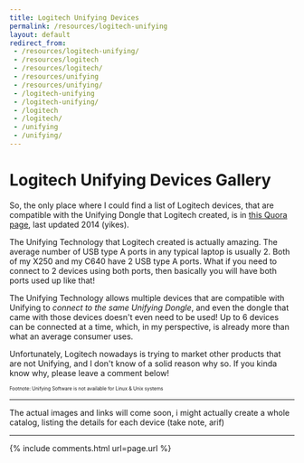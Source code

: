 ```yaml
---
title: Logitech Unifying Devices
permalink: /resources/logitech-unifying
layout: default
redirect_from:
 - /resources/logitech-unifying/
 - /resources/logitech
 - /resources/logitech/
 - /resources/unifying
 - /resources/unifying/
 - /logitech-unifying
 - /logitech-unifying/
 - /logitech
 - /logitech/
 - /unifying
 - /unifying/
---
```


# Logitech Unifying Devices Gallery

So, the only place where I could find a list of Logitech devices, that are compatible with the Unifying Dongle that Logitech created, is in <a href="https://www.quora.com/What-devices-can-I-pair-with-my-Logitech-unifying-receiver-other-than-a-mouse-and-keyboard" target="_blank">this Quora page</a>, last updated 2014 (yikes).

The Unifying Technology that Logitech created is actually amazing. The average number of USB type A ports in any typical laptop is usually 2. Both of my X250 and my C640 have 2 USB type A ports. What if you need to connect to 2 devices using both ports, then basically you will have both ports used up like that! 

The Unifying Technology allows multiple devices that are compatible with Unifying to _connect to the same Unifying Dongle_, and even the dongle that came with those devices doesn't even need to be used! Up to 6 devices can be connected at a time, which, in my perspective, is already more than what an average consumer uses. 

Unfortunately, Logitech nowadays is trying to market other products that are not Unifying, and I don't know of a solid reason why so. If you kinda know why, please leave a comment below!

<span style="font-size:60%;">Footnote: Unifying Software is not available for Linux & Unix systems</span>

---

The actual images and links will come soon, i might actually create a whole catalog, listing the details for each device (take note, arif)

---

{% include comments.html url=page.url %}
